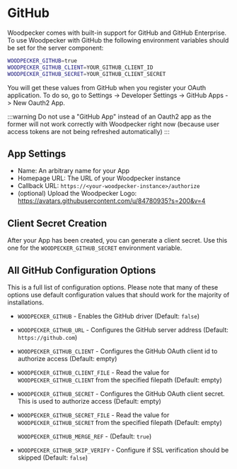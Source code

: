 # GitHub

Woodpecker comes with built-in support for GitHub and GitHub Enterprise.
To use Woodpecker with GitHub the following environment variables should be set for the server component:

```sh
WOODPECKER_GITHUB=true
WOODPECKER_GITHUB_CLIENT=YOUR_GITHUB_CLIENT_ID
WOODPECKER_GITHUB_SECRET=YOUR_GITHUB_CLIENT_SECRET
```

You will get these values from GitHub when you register your OAuth application.
To do so, go to Settings -> Developer Settings -> GitHub Apps -> New Oauth2 App.

:::warning
Do not use a "GitHub App" instead of an Oauth2 app as the former will not work correctly with Woodpecker right now (because user access tokens are not being refreshed automatically)
:::

## App Settings

- Name: An arbitrary name for your App
- Homepage URL: The URL of your Woodpecker instance
- Callback URL: `https://<your-woodpecker-instance>/authorize`
- (optional) Upload the Woodpecker Logo: <https://avatars.githubusercontent.com/u/84780935?s=200&v=4>

## Client Secret Creation

After your App has been created, you can generate a client secret.
Use this one for the `WOODPECKER_GITHUB_SECRET` environment variable.

## All GitHub Configuration Options

This is a full list of configuration options.
Please note that many of these options use default configuration values that should work for the majority of installations.

- `WOODPECKER_GITHUB` - Enables the GitHub driver (Default: `false`)

- `WOODPECKER_GITHUB_URL` - Configures the GitHub server address (Default: `https://github.com`)

- `WOODPECKER_GITHUB_CLIENT` - Configures the GitHub OAuth client id to authorize access (Default: empty)

- `WOODPECKER_GITHUB_CLIENT_FILE` - Read the value for `WOODPECKER_GITHUB_CLIENT` from the specified filepath (Default: empty)

- `WOODPECKER_GITHUB_SECRET` - Configures the GitHub OAuth client secret.
  This is used to authorize access (Default: empty)

- `WOODPECKER_GITHUB_SECRET_FILE` - Read the value for `WOODPECKER_GITHUB_SECRET` from the specified filepath (Default: empty)

  `WOODPECKER_GITHUB_MERGE_REF` - (Default: `true`)

- `WOODPECKER_GITHUB_SKIP_VERIFY` - Configure if SSL verification should be skipped (Default: `false`)

